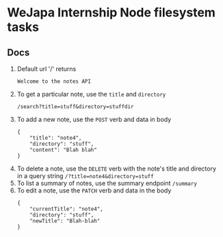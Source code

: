 # WeJapa Internship Node filesystem tasks

## Docs
1. Default url '/' returns
    ```
    Welcome to the notes API
    ```
0. To get a particular note, use the `title` and `directory`
    ```
    /search?title=stuff&directory=stuffdir
    ```
0. To add a new note, use the `POST` verb and data in body
    ```
    {
        "title": "note4",
        "directory": "stuff",
        "content": "Blah blah"
    }
    ```
0. To delete a note, use the `DELETE` verb with the note's title and directory in a query string
```/?title=note4&directory=stuff```
0. To list a summary of notes, use the summary endpoint
`/summary`
0. To edit a note, use the `PATCH` verb and data in the body
    ```
    {
        "currentTitle": "note4",
        "directory": "stuff",
        "newTitle": "Blah-blah"
    }
    ```
